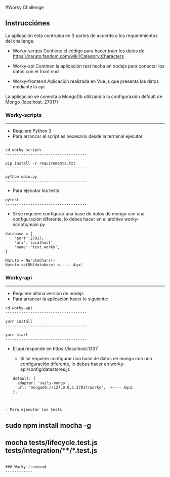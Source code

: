 #Worky Challenge

## Instrucciónes

La aplicación está contruida en 3 partes de acuerdo a los requerimientos del challenge.

- Worky-scripts
  Contiene el código para hacer traer los datos de https://naruto.fandom.com/wiki/Category:Characters

- Worky-api
  Continen la aplicación rest hecha en nodejs para conectar los datos con el front end

- Worky-frontend
  Aplicación realizada en Vue.js que presenta los datos mediante la api


La aplicación se conecta a MongoDb utilizandio la configuraxión default de Mongo (localhost, 27017)

  ### Worky-scripts
  ------------  
  - Requiere Python 3
  - Para arrancar el script es necesario desde la terminal ejecutar
  ```

  cd worky-scripts
  ------------------------------------

  pip install -r requirements.txt
  ------------------------------------

  python main.py
  ------------------------------------
  ```
  - Para ejecutar los tests

  ```
  pytest
  ------------------------------------
  ```

  * Si se requiere configurar una base de datos de mongo con una configuración diferente, lo debes hacer en el archivo worky-scripts/main.py

  ```
  database = {
      'port':27017,
      'uri':'localhost',
      'name':'test_worky',
  }    

  Naruto = NarutoChars()
  Naruto.setDb(database) <----- Aquí

```

  ### Worky-api
  ------------
  - Requiere última versión de nodejs
  - Para arrancar la aplicación hacer lo siguiente:
  ```
  cd worky-api
  ------------------------------------

  yarn install
  ------------------------------------

  yarn start
  ------------------------------------

  ```
  - El api responde en https://localhost:1337

    * Si se requiere configurar una base de datos de mongo con una configuración diferente, lo debes hacer en worky-api/config/datastores.js

    ```
    default: {
      adapter: 'sails-mongo',
      url: 'mongodb://127.0.0.1:27017/worky',  <---- Aquí
    },

  ```


  - Para ejecutar los tests
  ```
  sudo npm install mocha -g
  ------------------------------------

  mocha tests/lifecycle.test.js tests/integration/**/*.test.js
  ------------------------------------

  ```

  ### Worky-frontend
  ------------
